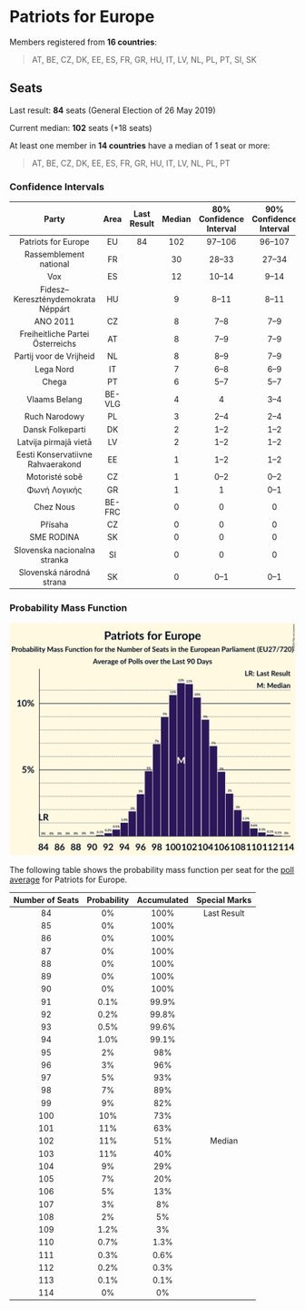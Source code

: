 # Patriots for Europe

Members registered from **16 countries**:

> AT, BE, CZ, DK, EE, ES, FR, GR, HU, IT, LV, NL, PL, PT, SI, SK

## Seats

Last result: **84** seats (General Election of 26 May 2019)

Current median: **102** seats (+18 seats)

At least one member in **14 countries** have a median of 1 seat or more:

> AT, BE, CZ, DK, EE, ES, FR, GR, HU, IT, LV, NL, PL, PT

### Confidence Intervals

| Party | Area | Last Result | Median | 80% Confidence Interval | 90% Confidence Interval | 95% Confidence Interval | 99% Confidence Interval |
|:-----:|:----:|:-----------:|:------:|:-----------------------:|:-----------------------:|:-----------------------:|:-----------------------:|
| Patriots for Europe | EU | 84 | 102 | 97–106 | 96–107 | 95–109 | 93–111 |
| Rassemblement national | FR | | 30 | 28–33 | 27–34 | 26–34 | 24–36 |
| Vox | ES | | 12 | 10–14 | 9–14 | 9–14 | 9–15 |
| Fidesz–Kereszténydemokrata Néppárt | HU | | 9 | 8–11 | 8–11 | 8–12 | 7–12 |
| ANO 2011 | CZ | | 8 | 7–8 | 7–9 | 7–9 | 6–10 |
| Freiheitliche Partei Österreichs | AT | | 8 | 7–9 | 7–9 | 7–9 | 6–9 |
| Partij voor de Vrijheid | NL | | 8 | 8–9 | 7–9 | 7–9 | 7–9 |
| Lega Nord | IT | | 7 | 6–8 | 6–9 | 5–9 | 5–9 |
| Chega | PT | | 6 | 5–7 | 5–7 | 4–7 | 4–7 |
| Vlaams Belang | BE-VLG | | 4 | 4 | 3–4 | 3–4 | 3–5 |
| Ruch Narodowy | PL | | 3 | 2–4 | 2–4 | 2–5 | 2–6 |
| Dansk Folkeparti | DK | | 2 | 1–2 | 1–2 | 1–2 | 1–2 |
| Latvija pirmajā vietā | LV | | 2 | 1–2 | 1–2 | 1–2 | 1–2 |
| Eesti Konservatiivne Rahvaerakond | EE | | 1 | 1–2 | 1–2 | 1–2 | 1–2 |
| Motoristé sobě | CZ | | 1 | 0–2 | 0–2 | 0–2 | 0–2 |
| Φωνή Λογικής | GR | | 1 | 1 | 0–1 | 0–1 | 0–1 |
| Chez Nous | BE-FRC | | 0 | 0 | 0 | 0 | 0 |
| Přísaha | CZ | | 0 | 0 | 0 | 0 | 0 |
| SME RODINA | SK | | 0 | 0 | 0 | 0 | 0–1 |
| Slovenska nacionalna stranka | SI | | 0 | 0 | 0 | 0 | 0 |
| Slovenská národná strana | SK | | 0 | 0–1 | 0–1 | 0–1 | 0–1 |

### Probability Mass Function

![Graph with seats probability mass function not yet produced](average-2025-10-31-seats-pmf-patriotsforeurope.png "Seats Probability Mass Function")

The following table shows the probability mass function per seat for the [poll average](average-2025-10-31.html) for Patriots for Europe.

| Number of Seats | Probability | Accumulated | Special Marks |
|:---------------:|:-----------:|:-----------:|:-------------:|
| 84 | 0% | 100% | Last Result |
| 85 | 0% | 100% |  |
| 86 | 0% | 100% |  |
| 87 | 0% | 100% |  |
| 88 | 0% | 100% |  |
| 89 | 0% | 100% |  |
| 90 | 0% | 100% |  |
| 91 | 0.1% | 99.9% |  |
| 92 | 0.2% | 99.8% |  |
| 93 | 0.5% | 99.6% |  |
| 94 | 1.0% | 99.1% |  |
| 95 | 2% | 98% |  |
| 96 | 3% | 96% |  |
| 97 | 5% | 93% |  |
| 98 | 7% | 89% |  |
| 99 | 9% | 82% |  |
| 100 | 10% | 73% |  |
| 101 | 11% | 63% |  |
| 102 | 11% | 51% | Median |
| 103 | 11% | 40% |  |
| 104 | 9% | 29% |  |
| 105 | 7% | 20% |  |
| 106 | 5% | 13% |  |
| 107 | 3% | 8% |  |
| 108 | 2% | 5% |  |
| 109 | 1.2% | 3% |  |
| 110 | 0.7% | 1.3% |  |
| 111 | 0.3% | 0.6% |  |
| 112 | 0.2% | 0.3% |  |
| 113 | 0.1% | 0.1% |  |
| 114 | 0% | 0% |  |


